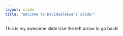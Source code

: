 ```yaml
---
layout: slide
title: "Welcome to Davidwelekwe's slide!"
---
```

This is my awesome slide
Use the left arrow to go back!

